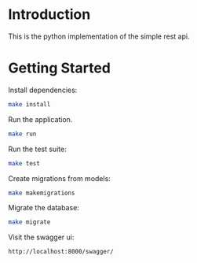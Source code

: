 # Introduction
This is the python implementation of the simple rest api.

# Getting Started
Install dependencies:
```bash
make install
```

Run the application.
```bash
make run
```

Run the test suite:
```bash
make test
```

Create migrations from models:
```bash
make makemigrations
```

Migrate the database:
```bash
make migrate
```

Visit the swagger ui:
```bash
http://localhost:8000/swagger/
```
